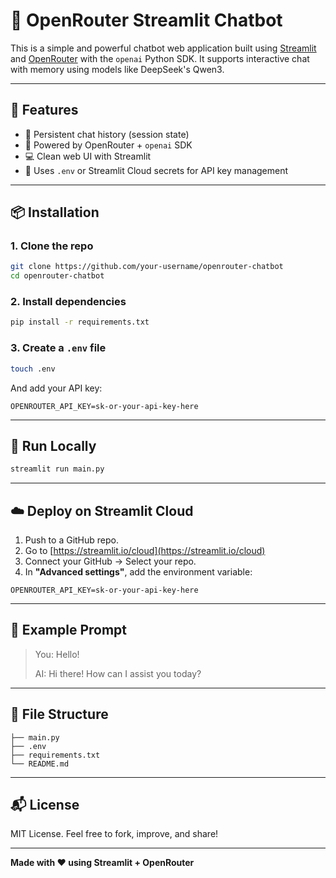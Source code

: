 
# 💬 OpenRouter Streamlit Chatbot

This is a simple and powerful chatbot web application built using [Streamlit](https://streamlit.io/) and [OpenRouter](https://openrouter.ai/) with the `openai` Python SDK. It supports interactive chat with memory using models like DeepSeek's Qwen3.

---

## 🚀 Features

- 🔁 Persistent chat history (session state)
- 🧠 Powered by OpenRouter + `openai` SDK
- 💻 Clean web UI with Streamlit
- 🔐 Uses `.env` or Streamlit Cloud secrets for API key management

---

## 📦 Installation

### 1. Clone the repo

```bash
git clone https://github.com/your-username/openrouter-chatbot
cd openrouter-chatbot
```

### 2. Install dependencies

```bash
pip install -r requirements.txt
```

### 3. Create a `.env` file

```bash
touch .env
```

And add your API key:

```
OPENROUTER_API_KEY=sk-or-your-api-key-here
```

---

## 🧪 Run Locally

```bash
streamlit run main.py
```

---

## ☁️ Deploy on Streamlit Cloud

1. Push to a GitHub repo.
2. Go to [https://streamlit.io/cloud](https://streamlit.io/cloud)
3. Connect your GitHub → Select your repo.
4. In **"Advanced settings"**, add the environment variable:

```
OPENROUTER_API_KEY=sk-or-your-api-key-here
```

---

## 📝 Example Prompt

> You: Hello!  
>  
> AI: Hi there! How can I assist you today?

---

## 📄 File Structure

```
├── main.py
├── .env
├── requirements.txt
└── README.md
```

---

## 📬 License

MIT License. Feel free to fork, improve, and share!

---

**Made with ❤️ using Streamlit + OpenRouter**
